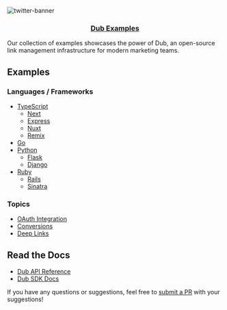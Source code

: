![twitter-banner](https://github.com/dubinc/examples/assets/28986134/cbd68093-4b3f-4cb1-b26b-66a0aecb7f5f)

<p align="center">
  <a href="https://dub.co">
    <!-- Add a logo here -->
    <h3 align="center">Dub Examples</h3>
  </a>
</p>

Our collection of examples showcases the power of Dub, an open-source link management infrastructure for modern marketing teams.

## Examples


### Languages / Frameworks
- [TypeScript](/typescript)
  - [Next](/typescript/next)
  - [Express](/typescript/express)
  - [Nuxt](/typescript/nuxt)
  - [Remix](/typescript/remix)
- [Go](/go)
- [Python](/python)
  - [Flask](/python/flask)
  - [Django](/python/django)
- [Ruby](/ruby)
  - [Rails](/ruby/rails/example)
  - [Sinatra](/ruby/sinatra)

### Topics
- [OAuth Integration](/oauth)
- [Conversions](/conversions)
- [Deep Links](/deeplink)

## Read the Docs

- [Dub API Reference](https://dub.co/docs/api-reference/introduction)
- [Dub SDK Docs](https://dub.co/docs/sdks/overview)

If you have any questions or suggestions, feel free to [submit a PR](https://github.com/dubinc/examples/pulls) with your suggestions!
